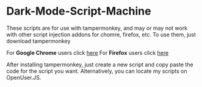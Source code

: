 # Dark-Mode-Script-Machine

These scripts are for use with tampermonkey, and may or may not work with other script injection addons for chomre, firefox, etc. 
To use them, just download tampermonkey 

For **Google Chrome** users click [here](https://chrome.google.com/webstore/detail/tampermonkey/dhdgffkkebhmkfjojejmpbldmpobfkfo?hl=en)
For **Firefox** users click [here](https://addons.mozilla.org/en-US/firefox/addon/tampermonkey/)

After installing tampermonkey, just create a new script and copy paste the code for the script you want. Alternatively, you can locate my scripts on OpenUser.JS.
